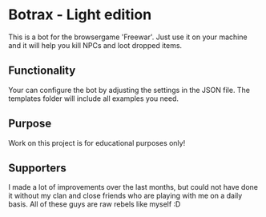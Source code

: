 # Botrax - Light edition
This is a bot for the browsergame 'Freewar'. Just use it on your machine and it will help you kill NPCs and loot dropped items.
## Functionality
Your can configure the bot by adjusting the settings in the JSON file. The templates folder will include all examples you need.
## Purpose
Work on this project is for educational purposes only!
## Supporters
I made a lot of improvements over the last months, but could not have done it without my clan and close friends who are playing with me on a daily basis.
All of these guys are raw rebels like myself :D
